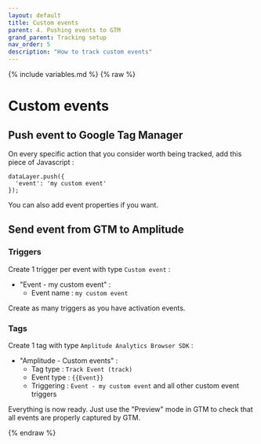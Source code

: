 ```yaml
---
layout: default
title: Custom events
parent: 4. Pushing events to GTM
grand_parent: Tracking setup
nav_order: 5
description: "How to track custom events"
---
```

{% include variables.md %}
{% raw %}

# Custom events

## Push event to Google Tag Manager
On every specific action that you consider worth being tracked, add this piece of Javascript :
````
dataLayer.push({
  'event': 'my custom event'
});
````
You can also add event properties if you want.

## Send event from GTM to Amplitude

### Triggers
Create 1 trigger per event with type ``Custom event`` :
- "Event - my custom event" :
	* Event name : ``my custom event``

Create as many triggers as you have activation events.

### Tags
Create 1 tag with type ``Amplitude Analytics Browser SDK`` :
- "Amplitude - Custom events" :
	* Tag type : ``Track Event (track)``
	* Event type : ``{{Event}}``
	* Triggering : ``Event - my custom event`` and all other custom event triggers

Everything is now ready.
Just use the "Preview" mode in GTM to check that all events are properly captured by GTM.

{% endraw %}
